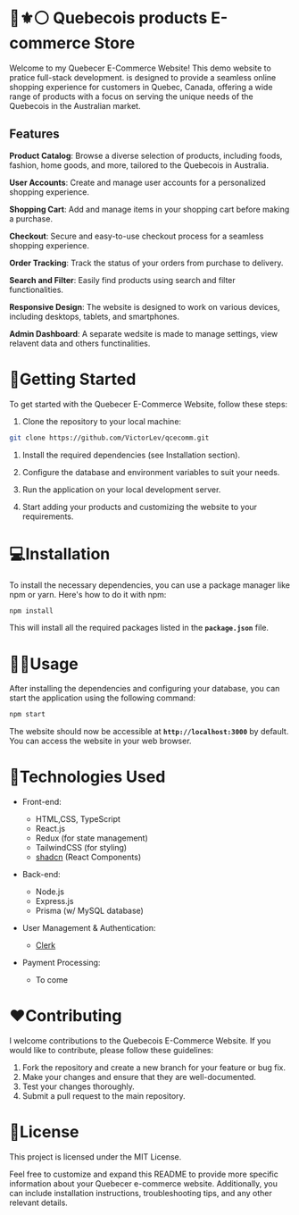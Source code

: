 # :large_blue_circle::fleur_de_lis::white_circle: Quebecois products E-commerce Store  

Welcome to my Quebecer E-Commerce Website! This demo website to pratice full-stack development.  is designed to provide a seamless online shopping experience for customers in Quebec, Canada, offering a wide range of products with a focus on serving the unique needs of the Quebecois in the Australian market.

## Features

**Product Catalog**: Browse a diverse selection of products, including foods, fashion, home goods, and more, tailored to the Quebecois in Australia.

**User Accounts**: Create and manage user accounts for a personalized shopping experience.

**Shopping Cart**: Add and manage items in your shopping cart before making a purchase.

**Checkout**: Secure and easy-to-use checkout process for a seamless shopping experience.

**Order Tracking**: Track the status of your orders from purchase to delivery.

**Search and Filter**: Easily find products using search and filter functionalities.

**Responsive Design**: The website is designed to work on various devices, including desktops, tablets, and smartphones.

**Admin Dashboard**:  A separate wedsite is made to manage settings, view relavent data and others functinalities.

# :rocket:Getting Started
To get started with the Quebecer E-Commerce Website, follow these steps:

1. Clone the repository to your local machine:

```bash
git clone https://github.com/VictorLev/qcecomm.git
```

1. Install the required dependencies (see Installation section).

1. Configure the database and environment variables to suit your needs.

1. Run the application on your local development server.

1. Start adding your products and customizing the website to your requirements.

# :computer:Installation
To install the necessary dependencies, you can use a package manager like npm or yarn. Here's how to do it with npm:

```bash
npm install
```

This will install all the required packages listed in the **``package.json``** file.

# :technologist:Usage
After installing the dependencies and configuring your database, you can start the application using the following command:

```bash
npm start
```

The website should now be accessible at **``http://localhost:3000``** by default. You can access the website in your web browser.

# :robot:Technologies Used
- Front-end:
    - HTML,CSS, TypeScript
    - React.js
    - Redux (for state management)
    - TailwindCSS (for styling)
    - [shadcn](https://ui.shadcn.com/) (React Components)

- Back-end:
    - Node.js
    - Express.js
    - Prisma (w/ MySQL database)

- User Management & Authentication:
    - [Clerk](https://clerk.com/)

- Payment Processing:
    - To come


# :hearts:Contributing
I welcome contributions to the Quebecois E-Commerce Website. If you would like to contribute, please follow these guidelines:

1. Fork the repository and create a new branch for your feature or bug fix.
1. Make your changes and ensure that they are well-documented.
1. Test your changes thoroughly.
1. Submit a pull request to the main repository.

# :book:License
This project is licensed under the MIT License.

Feel free to customize and expand this README to provide more specific information about your Quebecer e-commerce website. Additionally, you can include installation instructions, troubleshooting tips, and any other relevant details.